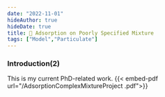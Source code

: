 ```yaml
---
date: "2022-11-01"
hideAuthor: true
hideDate: true
title: 📝 Adsorption on Poorly Specified Mixture
tags: ["Model","Particulate"]
---
```


### Introduction(2)

This is my current PhD-related work.
{{< embed-pdf url="/AdsorptionComplexMixtureProject .pdf">}}
